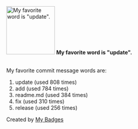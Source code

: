 <img src="https://my-badges.github.io/my-badges/favorite-word.png" alt="My favorite word is &quot;update&quot;." title="My favorite word is &quot;update&quot;." width="128">
<strong>My favorite word is &quot;update&quot;.</strong>
<br><br>

My favorite commit message words are:

1. update (used 808 times)
2. add (used 784 times)
3. readme.md (used 384 times)
4. fix (used 310 times)
5. release (used 256 times)


Created by <a href="https://github.com/my-badges/my-badges">My Badges</a>